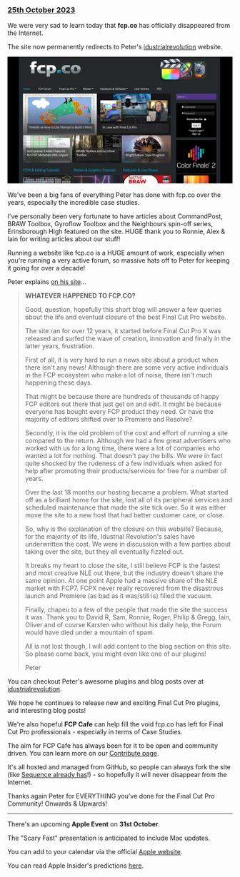 ### [25th October 2023](/news/20231025)

We were very sad to learn today that **fcp.co** has officially disappeared from the Internet.

The site now permanently redirects to Peter's [idustrialrevolution](https://idustrialrevolution.com) website.

![](/static/fcpclose.jpeg)

We've been a big fans of everything Peter has done with fcp.co over the years, especially the incredible case studies.

I've personally been very fortunate to have articles about CommandPost, BRAW Toolbox, Gyroflow Toolbox and the Neighbours spin-off series, Erinsborough High featured on the site. HUGE thank you to Ronnie, Alex & Iain for writing articles about our stuff!

Running a website like fcp.co is a HUGE amount of work, especially when you're running a very active forum, so massive hats off to Peter for keeping it going for over a decade!

Peter explains [on his site](https://idustrialrevolution.com/blogs/news/whatever-happened-to-fcp-co)...

> **WHATEVER HAPPENED TO FCP.CO?**
>
> Good, question, hopefully this short blog will answer a few queries about the life and eventual closure of the best Final Cut Pro website.
>
> The site ran for over 12 years, it started before Final Cut Pro X was released and surfed the wave of creation, innovation and finally in the latter years, frustration.
>
> First of all, it is very hard to run a news site about a product when there isn't any news!  Although there are some very active individuals in the FCP ecosystem who make a lot of noise, there isn't much happening these days.
>
> That might be because there are hundreds of thousands of happy FCP editors out there that just get on and edit. It might be because everyone has bought every FCP product they need. Or have the majority of editors shifted over to Premiere and Resolve?
>
> Secondly, it is the old problem of the cost and effort of running a site compared to the return. Although we had a few great advertisers who worked with us for a long time, there were a lot of companies who wanted a lot for nothing. That doesn't pay the bills. We were in fact quite shocked by the rudeness of a few individuals when asked for help after promoting their products/services for free for a number of years.
>
> Over the last 18 months our hosting became a problem. What started off as a brilliant home for the site, lost all of its peripheral services and scheduled maintenance that made the site tick over. So it was either move the site to a new host that had better customer care, or close.
>
> So, why is the explanation of the closure on this website? Because, for the majority of its life, Idustrial Revolution's sales have underwritten the cost. We were in discussion with a few parties about taking over the site, but they all eventually fizzled out.
>
> It breaks my heart to close the site, I still believe FCP is the fastest and most creative NLE out there, but the industry doesn't share the same opinion. At one point Apple had a massive share of the NLE market with FCP7. FCPX never really recovered from the disastrous launch and Premiere (as bad as it was/still is) filled the vacuum.
>
> Finally, chapeu to a few of the people that made the site the success it was. Thank you to David R, Sam, Ronnie, Roger, Philip & Gregg, Iain, Oliver and of course Karsten who without his daily help, the Forum would have died under a mountain of spam.
>
> All is not lost though, I will add content to the blog section on this site. So please come back, you might even like one of our plugins!
>
> Peter

You can checkout Peter's awesome plugins and blog posts over at [idustrialrevolution](https://idustrialrevolution.com).

We hope he continues to release new and exciting Final Cut Pro plugins, and interesting blog posts!

We're also hopeful **FCP Cafe** can help fill the void fcp.co has left for Final Cut Pro professionals - especially in terms of Case Studies.

The aim for FCP Cafe has always been for it to be open and community driven. You can learn more on our [Contribute page](/contribute/).

It's all hosted and managed from GitHub, so people can always fork the site (like [Sequence already has](https://sequence.film/docs/)!) - so hopefully it will never disappear from the Internet.

Thanks again Peter for EVERYTHING you've done for the Final Cut Pro Community! Onwards & Upwards!

---

There's an upcoming **Apple Event** on **31st October**.

The "Scary Fast" presentation is anticipated to include Mac updates.

You can add to your calendar via the official [Apple website](https://www.apple.com/au/apple-events/).

You can read Apple Insider's predictions [here](https://appleinsider.com/articles/23/10/24/apple-promises-scary-fast-mac-announcement-the-night-of-october-30).